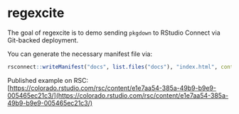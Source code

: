 
# regexcite

<!-- badges: start -->
<!-- badges: end -->

The goal of regexcite is to demo sending `pkgdown` to RStudio Connect via Git-backed deployment.

You can generate the necessary manifest file via:

```r
rsconnect::writeManifest("docs", list.files("docs"), "index.html", contentCategory = "site")
```

Published example on RSC: [https://colorado.rstudio.com/rsc/content/e1e7aa54-385a-49b9-b9e9-005465ec21c3/](https://colorado.rstudio.com/rsc/content/e1e7aa54-385a-49b9-b9e9-005465ec21c3/)
